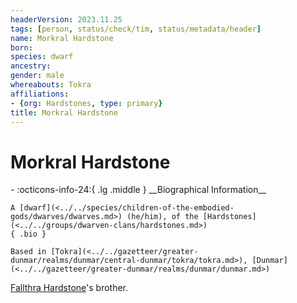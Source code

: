 ```yaml
---
headerVersion: 2023.11.25
tags: [person, status/check/tim, status/metadata/header]
name: Morkral Hardstone
born:
species: dwarf
ancestry:
gender: male
whereabouts: Tokra
affiliations:
- {org: Hardstones, type: primary}
title: Morkral Hardstone
---
```

# Morkral Hardstone
<div class="grid cards ext-narrow-margin ext-one-column" markdown>
- :octicons-info-24:{ .lg .middle } __Biographical Information__

    A [dwarf](<../../species/children-of-the-embodied-gods/dwarves/dwarves.md>) (he/him), of the [Hardstones](<../../groups/dwarven-clans/hardstones.md>)  
    { .bio }

    Based in [Tokra](<../../gazetteer/greater-dunmar/realms/dunmar/central-dunmar/tokra/tokra.md>), [Dunmar](<../../gazetteer/greater-dunmar/realms/dunmar/dunmar.md>)
</div>



[Fallthra Hardstone](<./fallthra-hardstone.md>)'s brother. 